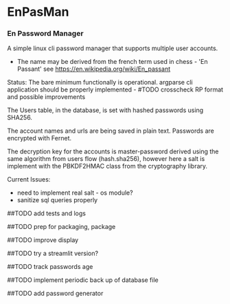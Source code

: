 # EnPasMan

### En Password Manager

A simple linux cli password manager that supports multiple user accounts.

- The name may be derived from the french term used in chess - 'En Passant'
see https://en.wikipedia.org/wiki/En_passant

Status:
The bare minimum functionally is operational.
argparse cli application should be properly implemented - #TODO crosscheck RP format and possible improvements

The Users table, in the database, is set with hashed passwords using SHA256.

The account names and urls are being saved in plain text. Passwords are encrypted with Fernet.

The decryption key for the accounts is master-password derived using the same
algorithm from users flow (hash.sha256), however here a salt is implement with the PBKDF2HMAC class from
the cryptography library.

Current Issues:
- need to implement real salt - os module?
- sanitize sql queries properly

##TODO add tests and logs

##TODO prep for packaging, package

##TODO improve display

##TODO try a streamlit version?

##TODO track passwords age

##TODO implement periodic back up of database file

##TODO add password generator